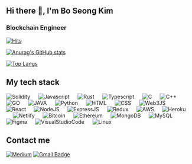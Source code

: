 ## Hi there 👋, I'm Bo Seong Kim

### Blockchain Engineer

[![Hits](https://hits.seeyoufarm.com/api/count/incr/badge.svg?url=https%3A%2F%2Fgithub.com%2Fgunb0s&count_bg=%23C8783D&title_bg=%23555555&icon=&icon_color=%23CFC7C7&title=hits&edge_flat=false)](https://hits.seeyoufarm.com)

<p>

[![Anurag's GitHub stats](https://github-readme-stats.vercel.app/api?username=gunb0s&show_icons=true&theme=tokyonight)](https://github.com/anuraghazra/github-readme-stats)

[![Top Langs](https://github-readme-stats.vercel.app/api/top-langs/?username=gunb0s&layout=compact)](https://github.com/anuraghazra/github-readme-stats)

</p>

## My tech stack

<p>
  <a>
    <img alt="Solidity" src="https://img.shields.io/badge/Solidity-e6e6e6?style=for-the-badge&logo=solidity&logoColor=black" >
  </a>
  &emsp;
  <a>
    <img alt="Javascript" src="https://img.shields.io/badge/JavaScript-323330?style=for-the-badge&logo=javascript&logoColor=F7DF1E" >
  </a>
  &emsp;
  <a>
    <img alt="Rust" src="https://img.shields.io/badge/Rust-000000?style=for-the-badge&logo=rust&logoColor=white" >
  </a>
  &emsp;
  <a>
    <img alt="Typescript" src="https://img.shields.io/badge/TypeScript-007ACC?style=for-the-badge&logo=typescript&logoColor=white" >
  </a>
  &emsp;
  <a>
    <img alt="C" src="https://img.shields.io/badge/C-00599C?style=for-the-badge&logo=c&logoColor=white" >
  </a>
  &emsp;
  <a>
    <img alt="C++" src="https://img.shields.io/badge/C%2B%2B-00599C?style=for-the-badge&logo=c%2B%2B&logoColor=white" >
  </a>
  &emsp;
  <a>
    <img alt="GO" src="https://img.shields.io/badge/Go-00ADD8?style=for-the-badge&logo=go&logoColor=white" >
  </a>
  &emsp;
  <a>
    <img alt="JAVA" src="https://img.shields.io/badge/Java-ED8B00?style=for-the-badge&logo=java&logoColor=white" >
  </a>
  &emsp;
  <a>
    <img alt="Python" src="https://img.shields.io/badge/Python-FFD43B?style=for-the-badge&logo=python&logoColor=blue" >
  </a>
  &emsp;
  <a>
    <img alt="HTML" src="https://img.shields.io/badge/HTML-E34F26?style=for-the-badge&logo=html5&logoColor=white" >
  </a>
  &emsp;
  <a>
    <img alt="CSS" src="https://img.shields.io/badge/CSS-1572B6?style=for-the-badge&logo=css3&logoColor=white" >
  </a>
  &emsp;
  <a>
    <img alt="Web3JS" src="https://img.shields.io/badge/web3.js-F16822?style=for-the-badge&logo=web3.js&logoColor=white" >
  </a>
  &emsp;
  <a>
    <img alt="React" src="https://img.shields.io/badge/React-20232A?style=for-the-badge&logo=react&logoColor=61DAFB" >
  </a>
  &emsp;
  <a>
    <img alt="NodeJS" src="https://img.shields.io/badge/Node.js-339933?style=for-the-badge&logo=nodedotjs&logoColor=white" >
  </a>
  &emsp;
  <a>
    <img alt="ExpressJS" src="https://img.shields.io/badge/Express.js-000000?style=for-the-badge&logo=express&logoColor=white" >
  </a>
  &emsp;
  <a>
    <img alt="Redux" src="https://img.shields.io/badge/Redux-593D88?style=for-the-badge&logo=redux&logoColor=white" >
  </a>
  &emsp;
  <a>
    <img alt="AWS" src="https://img.shields.io/badge/Amazon_AWS-FF9900?style=for-the-badge&logo=amazonaws&logoColor=white" >
  </a>
  &emsp;
  <a>
    <img alt="Heroku" src="https://img.shields.io/badge/Heroku-430098?style=for-the-badge&logo=heroku&logoColor=white" >
  </a>
  &emsp;
  <a>
    <img alt="Netlify" src="https://img.shields.io/badge/Netlify-00C7B7?style=for-the-badge&logo=netlify&logoColor=white" >
  </a>
  &emsp;
  <a>
    <img alt="Bitcoin" src="https://img.shields.io/badge/Bitcoin-000000?style=for-the-badge&logo=bitcoin&logoColor=white" >
  </a>
  &emsp;
  <a>
    <img alt="Ethereum" src="https://img.shields.io/badge/Ethereum-3C3C3D?style=for-the-badge&logo=Ethereum&logoColor=white" >
  </a>
  &emsp;
  <a>
    <img alt="MongoDB" src="https://img.shields.io/badge/MongoDB-4EA94B?style=for-the-badge&logo=mongodb&logoColor=white" >
  </a>
  &emsp;
  <a>
    <img alt="MySQL" src="https://img.shields.io/badge/MySQL-005C84?style=for-the-badge&logo=mysql&logoColor=white" >
  </a>
  &emsp;
  <a>
    <img alt="Figma" src="https://img.shields.io/badge/Figma-F24E1E?style=for-the-badge&logo=figma&logoColor=white" >
  </a>
  &emsp;
  <a>
    <img alt="VisualStudioCode" src="https://img.shields.io/badge/Visual_Studio_Code-0078D4?style=for-the-badge&logo=visual%20studio%20code&logoColor=white" >
  </a>
  &emsp;
  <a>
    <img alt="Linux" src="https://img.shields.io/badge/Linux-FCC624?style=for-the-badge&logo=linux&logoColor=black" >
  </a>
  &emsp;
  
</p>

## Contact me

<a href="https://medium.com/@bys20411"><img alt="Medium" src="https://img.shields.io/badge/Medium-12100E?style=for-the-badge&logo=medium&logoColor=white"></a> [![Gmail Badge](https://img.shields.io/badge/Gmail-D14836?style=for-the-badge&logo=gmail&logoColor=white&link=mailto:bys20411@gmail.com)](mailto:bys20411@gmail.com?subject=[GitHub]%20Hello)
